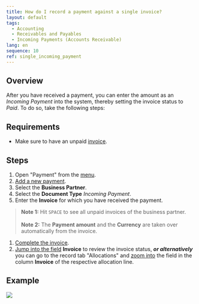 ```yaml
---
title: How do I record a payment against a single invoice?
layout: default
tags:
  - Accounting
  - Receivables and Payables
  - Incoming Payments (Accounts Receivable)
lang: en
sequence: 10
ref: single_incoming_payment
---
```


## Overview
After you have received a payment, you can enter the amount as an *Incoming Payment* into the system, thereby setting the invoice status to *Paid*. To do so, take the following steps:

## Requirements
- Make sure to have an unpaid [invoice](Invoice_SalesOrder).

## Steps
1. Open "Payment" from the [menu](Menu).
1. [Add a new payment](New_Record_Window).
1. Select the **Business Partner**.
1. Select the **Document Type** *Incoming Payment*.
1. Enter the **Invoice** for which you have received the payment.
 >**Note 1:** Hit `SPACE` to see all unpaid invoices of the business partner.<br><br>
 >**Note 2:** The **Payment amount** and the **Currency** are taken over automatically from the invoice.

1. [Complete the invoice](DocumentProcessingComplete).
1. [Jump into the field](Jumpto) **Invoice** to review the invoice status, ***or alternatively*** you can go to the record tab "Allocations" and [zoom into](Zoom_into_table_field) the field in the column **Invoice** of the respective allocation line.

## Example
![](assets/single_incoming_payment.gif)
